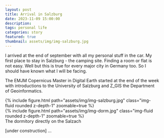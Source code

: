 ```yaml
---
layout: post
title: Arrival in Salzburg
date: 2023-11-09 15:00:00
description: 
tags: personal life
categories: story
featured: true
thumbnail: assets/img/img-salzburg.jpg
---
```

I arrived at the end of september with all my personal stuff in the car. My first place to stay in Salzburg - the camping site. 
Finding a room or flat is not easy. Well but this is true for every major city in Germany too. So I should have known what I will be facing. 

The EMJM Copernicus Master in Digital Earth started at the end of the week with introductions to the University of Salzburg and Z_GIS the Department of Geoinformatics.

<div class="row mt-3">
    <div class="col-sm mt-3 mt-md-0">
        {% include figure.html path="assets/img/img-salzburg.jpg" class="img-fluid rounded z-depth-1" zoomable=true %}
    </div>
    <div class="col-sm mt-3 mt-md-0">
        {% include figure.html path="assets/img/img-dorm.jpg" class="img-fluid rounded z-depth-1" zoomable=true %}
    </div>
</div>
<div class="caption">
    The dormitory directly on the Salzach
</div>

[under construction]
...
